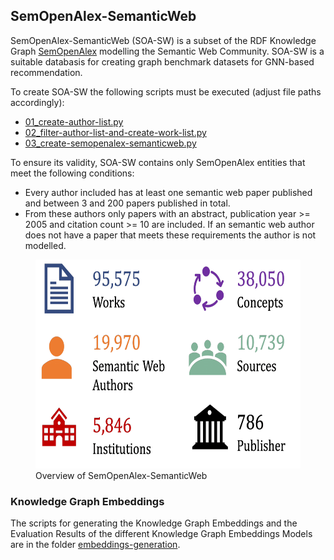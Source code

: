 ## SemOpenAlex-SemanticWeb


SemOpenAlex-SemanticWeb (SOA-SW) is a subset of the RDF Knowledge Graph [SemOpenAlex](https://semopenalex.org/) modelling the Semantic Web Community.
SOA-SW is a suitable databasis for creating graph benchmark datasets for GNN-based recommendation.



To create SOA-SW the following scripts must be executed (adjust file paths accordingly): 
* [01_create-author-list.py](./01_create-author-list.py)
* [02_filter-author-list-and-create-work-list.py](./02_filter-author-list-and-create-work-list.py)
* [03_create-semopenalex-semanticweb.py](./03_create-semopenalex-semanticweb.py)

To ensure its validity, SOA-SW contains only SemOpenAlex entities that meet the following conditions:
* Every author included has at least one semantic web paper published and between 3 and 200 papers published in total.
* From these authors only papers with an abstract, publication year >= 2005 and citation count >= 10 are included. If an semantic web author does not have a paper that meets these requirements the author is not modelled.


<figure>
    <img width="565" height="334" src="semopenalex-semanticweb-overview.png"
         alt="Overview of SemOpenAlex-SemanticWeb">
    <figcaption>Overview of SemOpenAlex-SemanticWeb</figcaption>
</figure>

### Knowledge Graph Embeddings
The scripts for generating the Knowledge Graph Embeddings and the Evaluation Results of the different Knowledge Graph Embeddings Models are in the folder [embeddings-generation](./embeddings-generation).

